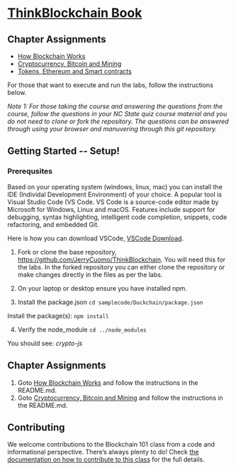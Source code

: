 # [ThinkBlockchain Book](https://www.amazon.com/Think-Blockchain-students-blockchains-evolution/dp/1667855573)

## Chapter Assignments     


- [How Blockchain Works](https://github.com/JerryCuomo/ThinkBlockchain/tree/main/How%20Blockchain%20Works)
- [Cryptocurrency, Bitcoin and Mining](https://github.com/JerryCuomo/ThinkBlockchain/tree/main/Cryptocurrency%2C%20Bitcoin%20and%20Mining)
- [Tokens, Ethereum and Smart contracts](https://github.com/JerryCuomo/ThinkBlockchain/tree/main/Tokens%2C%20Ethereum%20and%20Smart%20Contracts)

For those that want to execute and run the labs, follow the instructions below.    

*Note 1: 
For those taking the course and answering the questions from the course, follow the questions in your NC State quiz course material and you do not need to clone or fork the repository. The questions can be answered through using your browser and manuvering through this git repository.*
 
## Getting Started -- Setup!

### Prerequsites
Based on your operating system (windows, linux, mac) you can install the IDE (Individal Development Environment) of your choice.  A popular tool is Visual Studio Code (VS Code.  VS Code is a source-code editor made by Microsoft for Windows, Linux and macOS. Features include support for debugging, syntax highlighting, intelligent code completion, snippets, code refactoring, and embedded Git.   

Here is how you can download VSCode, [VSCode Download](https://code.visualstudio.com/download).  

1.  Fork or clone the base repository, https://github.com/JerryCuomo/ThinkBlockchain.  You will need this for the labs.  In the forked repository you can either clone the repository or make changes directly in the files as per the labs.    

2.  On your laptop or desktop ensure you have installed npm.  

3.  Install the package.json
`cd samplecode/Duckchain/package.json`

Install the package(s):
`npm install`

4.  Verify the node_module
`cd ../node_modules`

You should see: *crypto-js*

## Chapter Assignments
1.  Goto [How Blockchain Works](https://github.com/JerryCuomo/ThinkBlockchain/tree/main/How%20Blockchain%20Works) and follow the instructions in the  README.md.
2.  Goto [Cryptocurrency, Bitcoin and Mining](https://github.com/JerryCuomo/ThinkBlockchain/tree/main/Cryptocurrency%2C%20Bitcoin%20and%20Mining) and follow the instructions in the README.md.      
 
## Contributing

We welcome contributions to the Blockchain 101 class from a code and informational perspective.
There’s always plenty to do! Check [the documentation on how to contribute to this class](http://yahoo.com)
for the full details.
